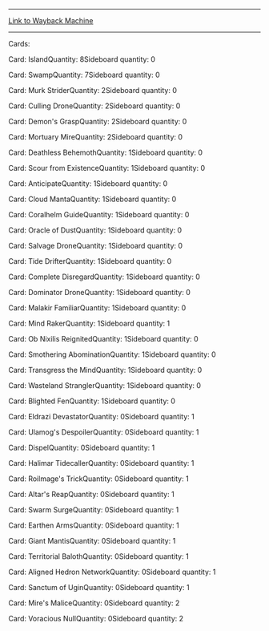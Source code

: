 
---
[Link to Wayback Machine](https://web.archive.org/web/20160609002902/http://magic.wizards.com/en/articles/decks/damien-bouillot-top-8-grand-prix-lyon-2015-2015-11-01)

[_metadata_:generator]:- "Drupal 7 (http://drupal.org)"
[_metadata_:node]:- "821666"
[_metadata_:publish_date]:- "2015-11-01"
[_metadata_:source]:- "article"
[_metadata_:title]:- "Damien Bouillot, Top 8 at Grand Prix Lyon 2015"
[_metadata_:wayback_capture_timestamp]:- "2016-06-09 00:29:02"
[_metadata_:wayback_raw_url]:- "https://web.archive.org/web/20160609002902id_/http://magic.wizards.com/en/articles/decks/damien-bouillot-top-8-grand-prix-lyon-2015-2015-11-01"
[_metadata_:wayback_url]:- "http://magic.wizards.com/en/articles/decks/damien-bouillot-top-8-grand-prix-lyon-2015-2015-11-01"
---





Cards: 

Card: IslandQuantity: 8Sideboard quantity: 0 



Card: SwampQuantity: 7Sideboard quantity: 0 



Card: Murk StriderQuantity: 2Sideboard quantity: 0 



Card: Culling DroneQuantity: 2Sideboard quantity: 0 



Card: Demon's GraspQuantity: 2Sideboard quantity: 0 



Card: Mortuary MireQuantity: 2Sideboard quantity: 0 



Card: Deathless BehemothQuantity: 1Sideboard quantity: 0 



Card: Scour from ExistenceQuantity: 1Sideboard quantity: 0 



Card: AnticipateQuantity: 1Sideboard quantity: 0 



Card: Cloud MantaQuantity: 1Sideboard quantity: 0 



Card: Coralhelm GuideQuantity: 1Sideboard quantity: 0 



Card: Oracle of DustQuantity: 1Sideboard quantity: 0 



Card: Salvage DroneQuantity: 1Sideboard quantity: 0 



Card: Tide DrifterQuantity: 1Sideboard quantity: 0 



Card: Complete DisregardQuantity: 1Sideboard quantity: 0 



Card: Dominator DroneQuantity: 1Sideboard quantity: 0 



Card: Malakir FamiliarQuantity: 1Sideboard quantity: 0 



Card: Mind RakerQuantity: 1Sideboard quantity: 1 



Card: Ob Nixilis ReignitedQuantity: 1Sideboard quantity: 0 



Card: Smothering AbominationQuantity: 1Sideboard quantity: 0 



Card: Transgress the MindQuantity: 1Sideboard quantity: 0 



Card: Wasteland StranglerQuantity: 1Sideboard quantity: 0 



Card: Blighted FenQuantity: 1Sideboard quantity: 0 



Card: Eldrazi DevastatorQuantity: 0Sideboard quantity: 1 



Card: Ulamog's DespoilerQuantity: 0Sideboard quantity: 1 



Card: DispelQuantity: 0Sideboard quantity: 1 



Card: Halimar TidecallerQuantity: 0Sideboard quantity: 1 



Card: Roilmage's TrickQuantity: 0Sideboard quantity: 1 



Card: Altar's ReapQuantity: 0Sideboard quantity: 1 



Card: Swarm SurgeQuantity: 0Sideboard quantity: 1 



Card: Earthen ArmsQuantity: 0Sideboard quantity: 1 



Card: Giant MantisQuantity: 0Sideboard quantity: 1 



Card: Territorial BalothQuantity: 0Sideboard quantity: 1 



Card: Aligned Hedron NetworkQuantity: 0Sideboard quantity: 1 



Card: Sanctum of UginQuantity: 0Sideboard quantity: 1 



Card: Mire's MaliceQuantity: 0Sideboard quantity: 2 



Card: Voracious NullQuantity: 0Sideboard quantity: 2 




 

 
